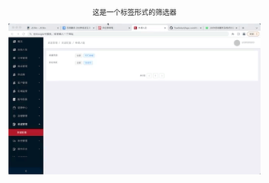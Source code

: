 <!--
 * @Author: lee
 * @Date: 2022-04-02 16:53:08
 * @LastEditTime: 2022-04-02 17:49:08
-->
<center>这是一个标签形式的筛选器</center>

![image](https://github.com/z496090280/TreeSelect/blob/master/img/16.gif?raw=true "标签筛选")